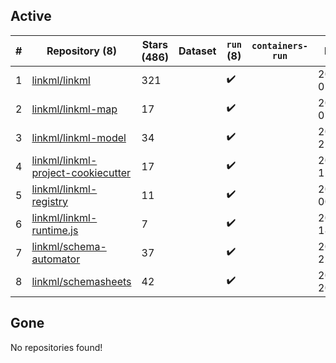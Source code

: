 ## Active
| # | Repository (8) | Stars (486) | Dataset | `run` (8) | `containers-run` | Last Modified |
| --- | --- | --- | --- | --- | --- | --- |
| 1 | [linkml/linkml](https://github.com/linkml/linkml) | 321 |  | :heavy_check_mark: |  | 2024-11-09 01:18:01+00:00 |
| 2 | [linkml/linkml-map](https://github.com/linkml/linkml-map) | 17 |  | :heavy_check_mark: |  | 2024-08-26 07:00:57+00:00 |
| 3 | [linkml/linkml-model](https://github.com/linkml/linkml-model) | 34 |  | :heavy_check_mark: |  | 2024-11-08 21:41:55+00:00 |
| 4 | [linkml/linkml-project-cookiecutter](https://github.com/linkml/linkml-project-cookiecutter) | 17 |  | :heavy_check_mark: |  | 2024-10-25 15:02:38+00:00 |
| 5 | [linkml/linkml-registry](https://github.com/linkml/linkml-registry) | 11 |  | :heavy_check_mark: |  | 2024-02-27 00:23:18+00:00 |
| 6 | [linkml/linkml-runtime.js](https://github.com/linkml/linkml-runtime.js) | 7 |  | :heavy_check_mark: |  | 2023-06-12 18:56:08+00:00 |
| 7 | [linkml/schema-automator](https://github.com/linkml/schema-automator) | 37 |  | :heavy_check_mark: |  | 2024-08-19 22:42:22+00:00 |
| 8 | [linkml/schemasheets](https://github.com/linkml/schemasheets) | 42 |  | :heavy_check_mark: |  | 2024-09-05 20:24:53+00:00 |

## Gone
No repositories found!
